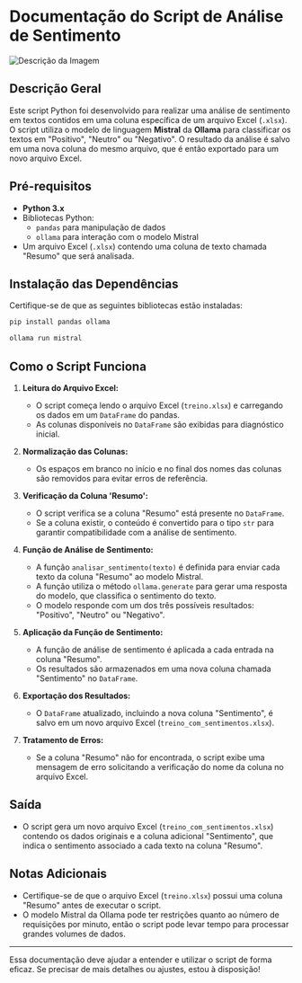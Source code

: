 # **Documentação do Script de Análise de Sentimento**

![Descrição da Imagem](https://github-production-user-asset-6210df.s3.amazonaws.com/3325447/271034511-d6be0694-eb35-417b-8f08-47d3b6c2a171.png?X-Amz-Algorithm=AWS4-HMAC-SHA256&X-Amz-Credential=AKIAVCODYLSA53PQK4ZA%2F20240821%2Fus-east-1%2Fs3%2Faws4_request&X-Amz-Date=20240821T222506Z&X-Amz-Expires=300&X-Amz-Signature=0b73df8576c3d8798c775049dc32c0e9167ee2932ac17f369e4ce863fd99bb8b&X-Amz-SignedHeaders=host&actor_id=89713193&key_id=0&repo_id=658928958)


## **Descrição Geral**
Este script Python foi desenvolvido para realizar uma análise de sentimento em textos contidos em uma coluna específica de um arquivo Excel (`.xlsx`). O script utiliza o modelo de linguagem **Mistral** da **Ollama** para classificar os textos em "Positivo", "Neutro" ou "Negativo". O resultado da análise é salvo em uma nova coluna do mesmo arquivo, que é então exportado para um novo arquivo Excel.

## **Pré-requisitos**
- **Python 3.x**
- Bibliotecas Python:
  - `pandas` para manipulação de dados
  - `ollama` para interação com o modelo Mistral
- Um arquivo Excel (`.xlsx`) contendo uma coluna de texto chamada "Resumo" que será analisada.

## **Instalação das Dependências**
Certifique-se de que as seguintes bibliotecas estão instaladas:
```bash
pip install pandas ollama
```
```bash
ollama run mistral
```
## **Como o Script Funciona**

1. **Leitura do Arquivo Excel:**
   - O script começa lendo o arquivo Excel (`treino.xlsx`) e carregando os dados em um `DataFrame` do pandas.
   - As colunas disponíveis no `DataFrame` são exibidas para diagnóstico inicial.

2. **Normalização das Colunas:**
   - Os espaços em branco no início e no final dos nomes das colunas são removidos para evitar erros de referência.

3. **Verificação da Coluna 'Resumo':**
   - O script verifica se a coluna "Resumo" está presente no `DataFrame`. 
   - Se a coluna existir, o conteúdo é convertido para o tipo `str` para garantir compatibilidade com a análise de sentimento.

4. **Função de Análise de Sentimento:**
   - A função `analisar_sentimento(texto)` é definida para enviar cada texto da coluna "Resumo" ao modelo Mistral.
   - A função utiliza o método `ollama.generate` para gerar uma resposta do modelo, que classifica o sentimento do texto.
   - O modelo responde com um dos três possíveis resultados: "Positivo", "Neutro" ou "Negativo".

5. **Aplicação da Função de Sentimento:**
   - A função de análise de sentimento é aplicada a cada entrada na coluna "Resumo".
   - Os resultados são armazenados em uma nova coluna chamada "Sentimento" no `DataFrame`.

6. **Exportação dos Resultados:**
   - O `DataFrame` atualizado, incluindo a nova coluna "Sentimento", é salvo em um novo arquivo Excel (`treino_com_sentimentos.xlsx`).

7. **Tratamento de Erros:**
   - Se a coluna "Resumo" não for encontrada, o script exibe uma mensagem de erro solicitando a verificação do nome da coluna no arquivo Excel.

## **Saída**
- O script gera um novo arquivo Excel (`treino_com_sentimentos.xlsx`) contendo os dados originais e a coluna adicional "Sentimento", que indica o sentimento associado a cada texto na coluna "Resumo".

## **Notas Adicionais**
- Certifique-se de que o arquivo Excel (`treino.xlsx`) possui uma coluna "Resumo" antes de executar o script.
- O modelo Mistral da Ollama pode ter restrições quanto ao número de requisições por minuto, então o script pode levar tempo para processar grandes volumes de dados.

---

Essa documentação deve ajudar a entender e utilizar o script de forma eficaz. Se precisar de mais detalhes ou ajustes, estou à disposição!
